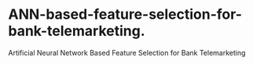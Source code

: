 # ANN-based-feature-selection-for-bank-telemarketing.
Artificial Neural Network Based Feature Selection for Bank Telemarketing
